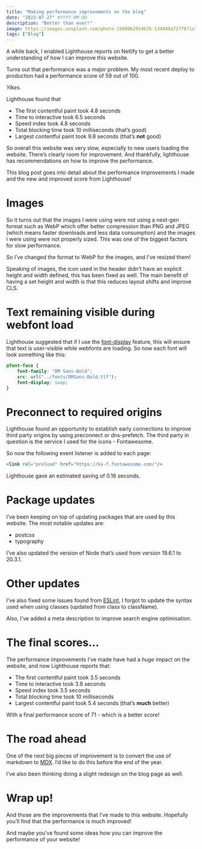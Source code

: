 ```yaml
---
title: "Making performance improvements on the blog"
date: "2023-07-27" #YYYY-MM-DD
description: "Better than ever!"
image: https://images.unsplash.com/photo-1508962914676-134849a727f0?ixlib=rb-4.0.3&q=85&fm=jpg&crop=entropy&cs=srgb&w=4800
tags: ["Blog"]
---
```


A while back, I enabled Lighthouse reports on Netlify to get a better understanding of how I can improve this website.

Turns out that performance was a *major* problem. My most recent deploy to production had a performance score of 59 out of 100.

*Yikes.*

Lighthouse found that

- The first contentful paint took 4.8 seconds
- Time to interactive took 6.5 seconds
- Speed index took 4.8 seconds
- Total blocking time took 10 milliseconds (that’s good)
- Largest contentful paint took 9.8 seconds (that’s **not** good)

So overall this website was very slow, especially to new users loading the website. There’s clearly room for improvement. And thankfully, lighthouse has recommendations on how to improve the performance.

This blog post goes into detail about the performance improvements I made and the new and improved score from Lighthouse!

# Images

So it turns out that the images I were using were not using a next-gen format such as WebP which offer better compression than PNG and JPEG (which means faster downloads and less data consumption) and the images I were using were not properly sized. This was one of the biggest factors for slow performance.

So I’ve changed the format to WebP for the images, and I’ve resized them!

Speaking of images, the icon used in the header didn’t have an explicit height and width defined, this has been fixed as well. The main benefit of having a set height and width is that this reduces layout shifts and improve CLS.

# Text remaining visible during webfont load

Lighthouse suggested that if I use the [font-display](https://developer.mozilla.org/en-US/docs/Web/CSS/@font-face/font-display) feature, this will ensure that text is user-visible while webfonts are loading. So now each font will look something like this:

```css
@font-face {
    font-family: "DM Sans-Bold";
    src: url("../fonts/DMSans-Bold.ttf");
    font-display: swap;
}
```

# Preconnect to required origins

Lighthouse found an opportunity to establish early connections to improve third party origins by using preconnect or dns-prefetch. The third party in question is the service I used for the icons - Fontawesome.

So now the following event listener is added to each page:

```html
<link rel="preload" href="https://ka-f.fontawesome.com/"/>
```

Lighthouse gave an estimated saving of 0.16 seconds.

# Package updates

I’ve been keeping on top of updating packages that are used by this website. The most notable updates are:

- postcss
- typography

I’ve also updated the version of Node that’s used from version 19.6.1 to 20.3.1.

# Other updates

I’ve also fixed some issues found from [ESLint](https://eslint.org/), I forgot to update the syntax used when using classes (updated from class to className).

Also, I’ve added a meta description to improve search engine optimisation.

# The final scores…

The performance improvements I’ve made have had a *huge* impact on the website, and now Lighthouse reports that:

- The first contentful paint took 3.5 seconds
- Time to interactive took 3.8 seconds
- Speed index took 3.5 seconds
- Total blocking time took 10 milliseconds
- Largest contentful paint took 5.4 seconds (that’s **much** better)

With a final performance score of 71 - which is a better score!

# The road ahead

One of the next big pieces of improvement is to convert the use of markdown to [MDX](https://mdxjs.com/). I’d like to do this before the end of the year.

I’ve also been thinking doing a slight redesign on the blog page as well.

# Wrap up!

And those are the improvements that I’ve made to this website. Hopefully you’ll find that the performance is much improved!

And maybe you’ve found some ideas how you can improve the performance of your website!